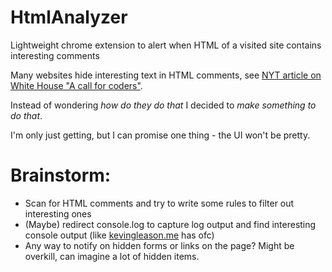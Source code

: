 # HtmlAnalyzer
Lightweight chrome extension to alert when HTML of a visited site contains interesting comments

Many websites hide interesting text in HTML comments, see [NYT article on White House "A call for coders"][1]. 

Instead of wondering _how do they do that_ I decided to _make something to do that_.

I'm only just getting, but I can promise one thing - the UI won't be pretty.

# Brainstorm:
- Scan for HTML comments and try to write some rules to filter out interesting ones
- (Maybe) redirect console.log to capture log output and find interesting console output (like [kevingleason.me][2] has ofc)
- Any way to notify on hidden forms or links on the page? Might be overkill, can imagine a lot of hidden items.


[1]:https://www.nytimes.com/2021/01/20/us/politics/biden-white-house-website.html#link-23793b93
[2]:https://www.kevingleason.me
